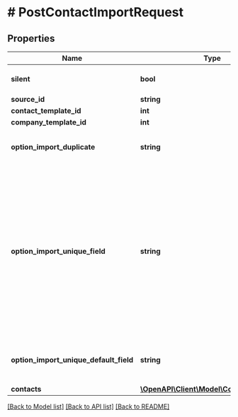 # # PostContactImportRequest

## Properties

Name | Type | Description | Notes
------------ | ------------- | ------------- | -------------
**silent** | **bool** | Silent mode | [optional] [default to false]
**source_id** | **string** |  | [optional]
**contact_template_id** | **int** |  | [optional]
**company_template_id** | **int** |  | [optional]
**option_import_duplicate** | **string** | Enum: ignore, update, none | [optional]
**option_import_unique_field** | **string** | Enum: email-phone-name-ifnot, email-phone-name, email-phone, phone, name, email-and-phone-and-name, number, custom  OR custom:{fieldId} | [optional]
**option_import_unique_default_field** | **string** | Enum: name, email-phone-name | [optional]
**contacts** | [**\OpenAPI\Client\Model\ContactRequest[]**](ContactRequest.md) |  | [optional]

[[Back to Model list]](../../README.md#models) [[Back to API list]](../../README.md#endpoints) [[Back to README]](../../README.md)
